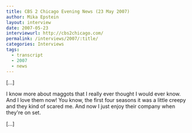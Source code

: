 ```yaml
---
title: CBS 2 Chicago Evening News (23 May 2007)
author: Mika Epstein
layout: interview
date: 2007-05-23
interviewurl: http://cbs2chicago.com/
permalink: /interviews/2007/:title/
categories: Interviews
tags:
  - transcript
  - 2007
  - news
---
```


[...]

I know more about maggots that I really ever thought I would ever know. And I love them now! You know, the first four seasons it was a little creepy and they kind of scared me. And now I just enjoy their company when they're on set.

[...]